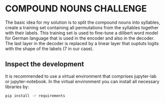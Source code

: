 # COMPOUND NOUNS CHALLENGE
The basic idea for my solution is to split the compound nouns into syllables, create a training set containing all permutations from the syllables together with their labels.
This training set is used to fine-tune a dilibert word model for German language that is used in the encoder and also in the decoder.
The last layer in the decoder is replaced by a linear layer that ouptuts logits with the shape of the labels (7 in our case).

## Inspect the development
It is recommended to use a virtual environment that comprises jupyter-lab or jupyter-notebook.
In the virtual environment you can install all necessary libraries by:
```bash
pip install -r requirements
```
